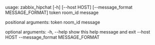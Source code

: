 usage: zabbix_hipchat [-h] [--host HOST] [--message_format MESSAGE_FORMAT]
                      token room_id message

positional arguments:
  token
  room_id
  message

optional arguments:
  -h, --help            show this help message and exit
  --host HOST
  --message_format MESSAGE_FORMAT
